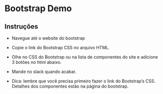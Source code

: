 # Bootstrap Demo

## Instruções

* Navegue até o website do bootstrap

* Copie o link do Bootstrap CSS no arquivo HTML.

* Olhe no CSS do Bootstrap ou na lista de componentes do site e adicione 3 botões no html abaixo.

* Mande no slack quando acabar.

* Dica: lembre que você precisa primeiro fazer o link do Bootstrap’s CSS. Detalhes dos componentes estão na página do bootstrap. 

